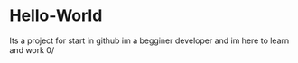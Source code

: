 # Hello-World
Its a project for start in github
im a begginer developer and im here to learn and work 0/
